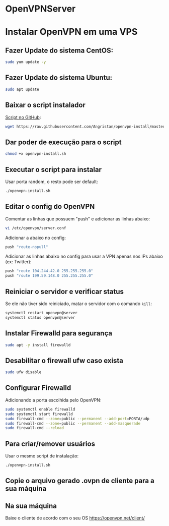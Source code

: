 # OpenVPNServer

# Instalar OpenVPN em uma VPS

## Fazer Update do sistema CentOS:
```bash
sudo yum update -y
```

## Fazer Update do sistema Ubuntu:
```bash
sudo apt update 
```

## Baixar o script instalador
[Script no GitHub](https://github.com/angristan/openvpn-install):
```bash
wget https://raw.githubusercontent.com/Angristan/openvpn-install/master/openvpn-install.sh -O openvpn-install.sh
```

## Dar poder de execução para o script
```bash
chmod +x openvpn-install.sh
```

## Executar o script para instalar
Usar porta random, o resto pode ser default:
```bash
./openvpn-install.sh
```

## Editar o config do OpenVPN
Comentar as linhas que possuem "push" e adicionar as linhas abaixo:
```bash
vi /etc/openvpn/server.conf
```

Adicionar a abaixo no config:
```bash
push "route-nopull"
```

Adicionar as linhas abaixo no config para usar a VPN apenas nos IPs abaixo (ex: Twitter):
```bash
push "route 104.244.42.0 255.255.255.0"
push "route 199.59.148.0 255.255.255.0"
```

## Reiniciar o servidor e verificar status
Se ele não tiver sido reiniciado, matar o servidor com o comando `kill`:
```bash
systemctl restart openvpn@server
systemctl status openvpn@server
```
## Instalar Firewalld para segurança
```bash
sudo apt -y install firewalld
````

## Desabilitar o firewall ufw caso exista
```bash
sudo ufw disable
```

## Configurar Firewalld
Adicionando a porta escolhida pelo OpenVPN:
```bash
sudo systemctl enable firewalld
sudo systemctl start firewalld
sudo firewall-cmd --zone=public --permanent --add-port=PORTA/udp
sudo firewall-cmd --zone=public --permanent --add-masquerade
sudo firewall-cmd --reload
```

## Para criar/remover usuários
Usar o mesmo script de instalação:
```bash
./openvpn-install.sh
```

## Copie o arquivo gerado .ovpn de cliente para a sua máquina

## Na sua máquina
Baixe o cliente de acordo com o seu OS
https://openvpn.net/client/
